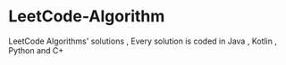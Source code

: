 # LeetCode-Algorithm
LeetCode Algorithms' solutions , Every solution is coded in Java , Kotlin , Python and C+
